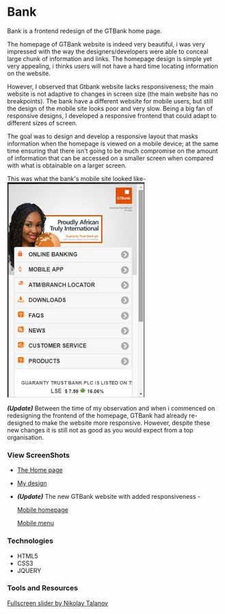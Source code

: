 # Bank

Bank is a frontend redesign of the GTBank home page.

The homepage of GTBank website is indeed very beautiful, i was very impressed with the way the designers/developers were able to conceal large chunk of information and links. The homepage design is simple yet very appealing, i thinks users will not have a hard time locating information on the website.

However, I observed that Gtbank website lacks responsiveness; the main website is not adaptive to changes in screen size (the main website has no breakpoints). The bank have a different website for mobile users, but still the design of the mobile site looks poor and very slow. Being a big fan of responsive designs, I developed a responsive frontend that could adapt to different sizes of screen. 

The goal was to design and develop a responsive layout that masks information when the homepage is viewed on a mobile device; at the same time ensuring that there isn’t going to be much compromise on the amount of information that can be accessed on a smaller screen when compared with what is obtainable on a larger screen.

This was what the bank's mobile site looked like- ![](images/GTBank_mobile_old.JPG "GTBank Old Mobile site")

**_(Update)_** Between the time of my observation and when i commenced on redesigning the frontend of the homepage, GTBank had already re-designed to make the website more responsive. However, despite these new changes it is still not as good as you would expect from a top organisation.


### View ScreenShots
*  [The Home page](images/GTBank_home.png "GTBank Home page")
* [My design ](images/my_design.png "My Design")
*  **_(Update)_** The new GTBank website with added responsiveness - 

    [Mobile homepage](images/GTBank_mobile_new1.png "GTBank New Mobile homepage")
    
    [Mobile menu](images/GTBank_mobile_new2.png "GTBank New Mobile menu")

### Technologies
* HTML5
* CSS3
* JQUERY

### Tools and Resources
[Fullscreen slider by Nikolay Talanov](https://codepen.io/suez/pen/ByvKXE "Fullscreen drag-slider with parallax")

